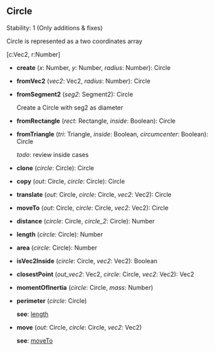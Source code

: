 <a name="Circle"></a>
## Circle
  Stability: 1 (Only additions & fixes)

  Circle is represented as a two coordinates array

  [c:Vec2, r:Number]

<a name="Circle-create"></a>
* **create** (*x*: Number, *y*: Number, *radius*: Number): Circle

<a name="Circle-fromVec2"></a>
* **fromVec2** (*vec2*: Vec2, *radius*: Number): Circle

<a name="Circle-fromSegment2"></a>
* **fromSegment2** (*seg2*: Segment2): Circle

  Create a Circle with seg2 as diameter


<a name="Circle-fromRectangle"></a>
* **fromRectangle** (*rect*: Rectangle, *inside*: Boolean): Circle

<a name="Circle-fromTriangle"></a>
* **fromTriangle** (*tri*: Triangle, *inside*: Boolean, *circumcenter*: Boolean): Circle

  *todo*: review inside cases


<a name="Circle-clone"></a>
* **clone** (*circle*: Circle): Circle

<a name="Circle-copy"></a>
* **copy** (*out*: Circle, *circle*: Circle): Circle

<a name="Circle-translate"></a>
* **translate** (*out*: Circle, *circle*: Circle, *vec2*: Vec2): Circle

<a name="Circle-moveTo"></a>
* **moveTo** (*out*: Circle, *circle*: Circle, *vec2*: Vec2): Circle

<a name="Circle-distance"></a>
* **distance** (*circle*: Circle, *circle_2*: Circle): Number

<a name="Circle-length"></a>
* **length** (*circle*: Circle): Number

<a name="Circle-area"></a>
* **area** (*circle*: Circle): Number

<a name="Circle-isVec2Inside"></a>
* **isVec2Inside** (*circle*: Circle, *vec2*: Vec2): Boolean

<a name="Circle-closestPoint"></a>
* **closestPoint** (*out_vec2*: Vec2, *circle*: Circle, *vec2*: Vec2): Vec2

<a name="Circle-momentOfInertia"></a>
* **momentOfInertia** (*circle*: Circle, *mass*: Number)

<a name="Circle-perimeter"></a>
* **perimeter** (*circle*: Circle)

  **see**: [length](#Circle-length)


<a name="Circle-move"></a>
* **move** (*out*: Circle, *circle*: Circle, *vec2*: Vec2)

  **see**: [moveTo](#Circle-moveTo)
